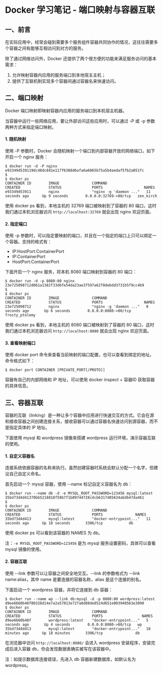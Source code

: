 # Docker 学习笔记 - 端口映射与容器互联


## 一、前言

在实际应用中，经常会碰到需要多个服务组件容器共同协作的情况，这往往需要多个容器之间有能够互相访问到对方的服务。

除了通过网络访问外，Docker 还提供了两个很方便的功能来满足服务访问的基本需求：
1. 允许映射容器内应用的服务端口到本地宿主主机；
2. 提供了互联机制实现多个容器间通过容器名来快速访问。


## 二、端口映射

Docker 端口映射即映射容器内应用的服务端口到本机宿主机器。

当容器中运行一些网络应用，要让外部访问这些应用时，可以通过 -P 或 -p 参数两种方式来指定端口映射。

#### 1. 随机映射

使用 -P 参数时，Docker 会随机映射一个端口到内部容器开放的网络端口，如下开启一个 nginx 服务：
```
$ docker run -d -P nginx
e93349d539119dc48dc841e117f6388d6afa6a6065b75a5b4aedaf5fb2a051fc
$ 
$ docker ps 
CONTAINER ID        IMAGE               COMMAND                  CREATED             STATUS              PORTS                   NAMES
e93349d53911        nginx               "nginx -g 'daemon ..."   11 seconds ago      Up 9 seconds        0.0.0.0:32769->80/tcp   zen_kirch
```

使用 docker ps 看到，本地主机的 32769 端口被映射到了容器的 80 端口，这时我们通过本机浏览器访问 `http://localhost:32769` 就会出现 nginx 欢迎页面。

#### 2. 指定端口

使用 -p 参数时，可以指定要映射的端口，并且在一个指定的端口上只可以绑定一个容器。支持的格式有：
- IP:HostPort:ContainerPort
- IP:ContainerPort
- HostPort:ContainerPort

下面开启一个 nginx 服务，将本机 8080 端口映射到容器的 80 端口：
```
$ docker run -d -p 8080:80 nginx
23e725098712d061a1382f33d6fe54da23ae37597a62f8debdd3731b5f9cc4b9
$ 
$ docker ps
CONTAINER ID        IMAGE               COMMAND                  CREATED             STATUS              PORTS                   NAMES
23e725098712        nginx               "nginx -g 'daemon ..."   8 seconds ago       Up 6 seconds        0.0.0.0:8080->80/tcp    frosty_ptolemy
```

使用 docker ps 看到，本地主机的 8080 端口被映射到了容器的 80 端口，这时我们通过本机浏览器访问 `http://localhost:8080` 就会出现 nginx 欢迎页面。

#### 3. 查看映射端口

使用 docker port 命令来查看当前映射的端口配置，也可以查看到绑定的地址。命令格式如下：
```
$ docker port CONTAINER [PRIVATE_PORT[/PROTO]]
```

容器有自己的内部网络和 IP 地址，可以使用 docker inspect + 容器ID 获取容器的具体信息。


## 三、容器互联

容器的互联（linking）是一种让多个容器中应用进行快速交互的方式。它会在源和接收容器之间创建连接关系，接收容器可以通过容器名快速访问到源容器，而不是指定具体的 IP 地址。

下面使用 mysql 和 wordpress 镜像来搭建 wordpress 运行环境，演示容器互联的使用。

#### 1. 自定义容器名

连接系统依据容器的名称来执行。虽然创建容器时系统会默认分配一个名字，但建议自己自定义命名。

首先启动一个 mysql 容器，使用 --name 标记自定义容器名为 db：
```
$ docker run --name db -d -e MYSQL_ROOT_PASSWORD=123456 mysql:latest
35bd73d4d41370bb5218818f58b7f1b89744728c4cb6317d85634abdb47da461
$ 
$ docker ps
CONTAINER ID        IMAGE               COMMAND                  CREATED             STATUS              PORTS               NAMES
35bd73d4d413        mysql:latest        "docker-entrypoint..."   11 seconds ago      Up 10 seconds       3306/tcp            db
```
使用 docker ps 可以看到该容器的 NAMES 为 db。

注：`-e MYSQL_ROOT_PASSWORD=123456` 是为 mysql 服务设置密码，具体可以查看 mysql 镜像的使用。

#### 2. 容器互联

使用 --link 参数可以让容器之间安全地交互。--link 的参数格式为 --link name:alias，其中 name 是要连接的容器名称，alias 是这个连接的别名。

下面启动一个 wordpress 容器，并将它连接到 db 容器：
```
$ docker run --name wp --link db:mysql -d -p 8080:80 wordpress:latest
d9ee6660b48f80328d14e7a2a57013e72fa8d88de8524d651e003940563e3090
$ docker ps 
CONTAINER ID        IMAGE               COMMAND                  CREATED             STATUS              PORTS                  NAMES
d9ee6660b48f        wordpress:latest    "docker-entrypoint..."   5 seconds ago       Up 4 seconds        0.0.0.0:8080->80/tcp   wp
35bd73d4d413        mysql:latest        "docker-entrypoint..."   18 minutes ago      Up 18 minutes       3306/tcp               db
```

在浏览器中访问 `http://localhost:8080/` 会进入 wordpress 安装程序，安装完成后进入容器 db，你会发现数据表确实被写在该容器中。

注：如提示数据库连接错误，先进入 db 容器新建数据库，如默认名为 wordpress。